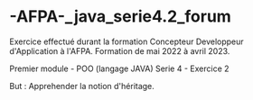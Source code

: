 # -AFPA-_java_serie4.2_forum

Exercice effectué durant la formation Concepteur Developpeur d'Application à l'AFPA.
Formation de mai 2022 à avril 2023.

Premier module - POO (langage JAVA)
Serie 4 - Exercice 2

But : Apprehender la notion d'héritage.
